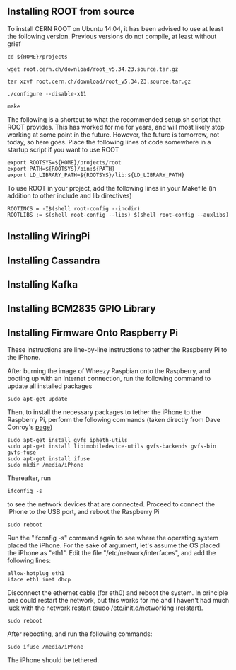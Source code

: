 ## Installing ROOT from source

To install CERN ROOT on Ubuntu 14.04, it has been advised to use at least the following version.
Previous versions do not compile, at least without grief

    cd ${HOME}/projects
    
    wget root.cern.ch/download/root_v5.34.23.source.tar.gz
    
    tar xzvf root.cern.ch/download/root_v5.34.23.source.tar.gz
    
    ./configure --disable-x11
    
    make

The following is a shortcut to what the recommended setup.sh script that ROOT provides. 
This has worked for me for years, and will most likely stop working at some point in the future.
However, the future is tomorrow, not today, so here goes. 
Place the following lines of code somewhere in a startup script if you want to use ROOT

    export ROOTSYS=${HOME}/projects/root
    export PATH=${ROOTSYS}/bin:${PATH}
    export LD_LIBRARY_PATH=${ROOTSYS}/lib:${LD_LIBRARY_PATH}

To use ROOT in your project, add the following lines in your Makefile 
(in addition to other include and lib directives)

    ROOTINCS = -I$(shell root-config --incdir)
    ROOTLIBS := $(shell root-config --libs) $(shell root-config --auxlibs)
    
## Installing WiringPi

## Installing Cassandra

## Installing Kafka

## Installing BCM2835 GPIO Library

## Installing Firmware Onto Raspberry Pi

These instructions are line-by-line instructions to tether the Raspberry Pi to the iPhone.

After burning the image of Wheezy Raspbian onto the Raspberry, 
and booting up with an internet connection,
run the following command to update all installed packages

    sudo apt-get update
    
Then, to install the necessary packages to tether the iPhone to the Raspberry Pi,
perform the following commands (taken directly from Dave Conroy's [page](http://www.daveconroy.com/how-to-tether-your-raspberry-pi-with-your-iphone-5/))

    sudo apt-get install gvfs ipheth-utils
    sudo apt-get install libimobiledevice-utils gvfs-backends gvfs-bin gvfs-fuse
    sudo apt-get install ifuse
    sudo mkdir /media/iPhone
    
Thereafter, run

    ifconfig -s
    
to see the network devices that are connected. 
Proceed to connect the iPhone to the USB port,
and reboot the Raspberry Pi

    sudo reboot
    
Run the "ifconfig -s" command again to see where the operating system placed the iPhone.
For the sake of argument, let's assume the OS placed the iPhone as "eth1".
Edit the file "/etc/network/interfaces", and add the following lines:

    allow-hotplug eth1
    iface eth1 inet dhcp

Disconnect the ethernet cable (for eth0) and reboot the system.
In principle one could restart the network,
but this works for me and I haven't had much luck with the network restart (sudo /etc/init.d/networking (re)start).

    sudo reboot
    
After rebooting,  and run the following commands:

    sudo ifuse /media/iPhone
    
The iPhone should be tethered.
    

